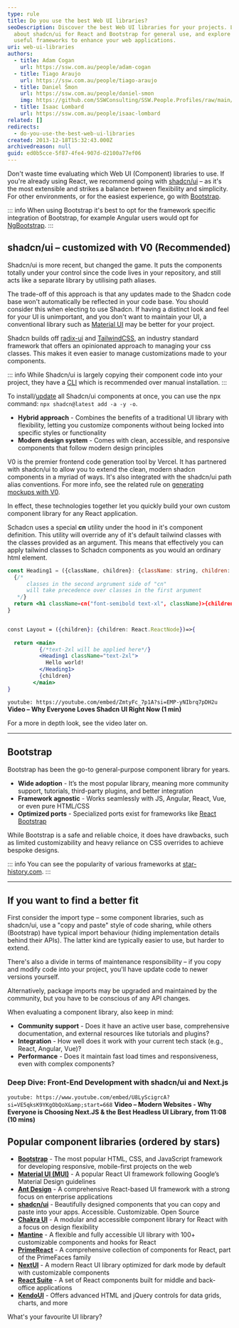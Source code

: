 ```yaml
---
type: rule
title: Do you use the best Web UI libraries?
seoDescription: Discover the best Web UI libraries for your projects. Learn
  about shadcn/ui for React and Bootstrap for general use, and explore other
  useful frameworks to enhance your web applications.
uri: web-ui-libraries
authors:
  - title: Adam Cogan
    url: https://ssw.com.au/people/adam-cogan
  - title: Tiago Araujo
    url: https://ssw.com.au/people/tiago-araujo
  - title: Daniel Šmon
    url: https://ssw.com.au/people/daniel-smon
    img: https://github.com/SSWConsulting/SSW.People.Profiles/raw/main/Daniel-Smon/Images/Daniel-Smon-Profile.jpg
  - title: Isaac Lombard
    url: https://ssw.com.au/people/isaac-lombard
related: []
redirects:
  - do-you-use-the-best-web-ui-libraries
created: 2013-12-18T15:32:43.000Z
archivedreason: null
guid: ed0b5cce-5f87-4fe4-907d-d2100a77ef06
---
```

Don't waste time evaluating which Web UI (Component) libraries to use. If you're already using React, we recommend going with [shadcn/ui](https://ui.shadcn.com) – as it's the most extensible and strikes a balance between flexibility and simplicity. For other environments, or for the easiest experience, go with [Bootstrap](https://getbootstrap.com).

<!--endintro-->

::: info
When using Bootstrap it's best to opt for the framework specific integration of Bootstrap, for example Angular users would opt for [NgBootstrap](https://ng-bootstrap.github.io/#/home).
:::

## shadcn/ui – customized with V0 (Recommended)

Shadcn/ui is more recent, but changed the game. It puts the components totally under your control since the code lives in your repository, and still acts like a separate library by utilising path aliases.

The trade-off of this approach is that any updates made to the Shadcn code base won't automatically be reflected in your code base. You should consider this when electing to use Shadcn. If having a distinct look and feel for your UI is unimportant, and you don't want to maintain your UI, a conventional library such as [Material UI](https://mui.com/) may be better for your project.

Shadcn builds off [radix-ui](https://www.radix-ui.com) and [TailwindCSS](https://tailwindcss.com), an industry standard framework that offers an opinionated approach to managing your css classes. This makes it even easier to manage customizations made to your components.

::: info
While Shadcn/ui is largely copying their component code into your project, they have a [CLI](https://ui.shadcn.com/docs/cli) which is recommended over manual installation.
:::

To install/[update](https://github.com/shadcn-ui/ui/discussions/790) all Shadcn/ui components at once, you can use the npx command: `npx shadcn@latest add -a -y -o`.

* **Hybrid approach** - Combines the benefits of a traditional UI library with flexibility, letting you customize components without being locked into specific styles or functionality
* **Modern design system** - Comes with clean, accessible, and responsive components that follow modern design principles

V0 is the premier frontend code generation tool by Vercel. It has partnered with shadcn/ui to allow you to extend the clean, modern shadcn components in a myriad of ways.
It's also integrated with the shadcn/ui path alias conventions.
For more info, see the related rule on [generating mockups with V0](https://www.ssw.com.au/rules/generate-ui-mockups-with-ai/).

In effect, these technologies together let you quickly build your own custom component library for any React application.

Schadcn uses a special **cn** utility under the hood in it's component definition. This utility will override any of it's default tailwind classes with the classes provided as an argument. This means that effectively you can apply tailwind classes to Schadcn components as you would an ordinary html element.

```jsx
const Heading1 = ({className, children}: {className: string, children: React.ReactNode})=> {
  {/* 
      classes in the second argrument side of "cn" 
      will take precedence over classes in the first argument 
   */}
  return <h1 className=cn("font-semibold text-xl", className)>{children}</h1>
}


const Layout = ({children}: {children: React.ReactNode})=>{
  
  return <main>
          {/*text-2xl will be applied here*/}
          <Heading1 className="text-2xl">
            Hello world!
          </Heading1>
          {children}
        </main>
}
```

`youtube: https://youtube.com/embed/ZmtyFc_7p1A?si=EMP-yNIbrq7pDH2u`
**Video – Why Everyone Loves Shadcn UI Right Now (1 min)**

For a more in depth look, see the video later on.

- - -

## Bootstrap

Bootstrap has been the go-to general-purpose component library for years.

* **Wide adoption** - It’s the most popular library, meaning more community support, tutorials, third-party plugins, and better integration
* **Framework agnostic** - Works seamlessly with JS, Angular, React, Vue, or even pure HTML/CSS
* **Optimized ports** - Specialized ports exist for frameworks like [React Bootstrap](https://react-bootstrap.netlify.app)

While Bootstrap is a safe and reliable choice, it does have drawbacks, such as limited customizability and heavy reliance on CSS overrides to achieve bespoke designs.

::: info
You can see the popularity of various frameworks at [star-history.com](https://star-history.com/#shadcn-ui/ui&mui/material-ui&ant-design/ant-design&mantinedev/mantine&nextui-org/nextui&twbs/bootstrap&react-bootstrap/react-bootstrap&Date).
:::

- - -

## If you want to find a better fit

First consider the import type – some component libraries, such as shadcn/ui, use a "copy and paste" style of code sharing, while others (Bootstrap) have typical import behaviour (hiding implementation details behind their APIs). The latter kind are typically easier to use, but harder to extend.

There's also a divide in terms of maintenance responsibility – if you copy and modify code into your project, you'll have update code to newer versions yourself.

Alternatively, package imports may be upgraded and maintained by the community, but you have to be conscious of any API changes.

When evaluating a component library, also keep in mind:

* **Community support** - Does it have an active user base, comprehensive documentation, and external resources like tutorials and plugins?
* **Integration** - How well does it work with your current tech stack (e.g., React, Angular, Vue)?
* **Performance** - Does it maintain fast load times and responsiveness, even with complex components?

### Deep Dive: Front-End Development with shadcn/ui and Next.js

`youtube: https://www.youtube.com/embed/U8LyScigrcA?si=VE5qksK9YKgObQoX&amp;start=668`
**Video – Modern Websites - Why Everyone is Choosing Next.JS & the Best Headless UI Library, from 11:08 (10 mins)**

## Popular component libraries (ordered by stars)

* **[Bootstrap](https://getbootstrap.com)** - The most popular HTML, CSS, and JavaScript framework for developing responsive, mobile-first projects on the web
* **[Material UI (MUI)](https://mui.com)** - A popular React UI framework following Google’s Material Design guidelines
* **[Ant Design](https://ant.design)** - A comprehensive React-based UI framework with a strong focus on enterprise applications
* **[shadcn/ui](https://ui.shadcn.com)** - Beautifully designed components that you can copy and paste into your apps. Accessible. Customizable. Open Source
* **[Chakra UI](https://chakra-ui.com)** - A modular and accessible component library for React with a focus on design flexibility
* **[Mantine](https://mantine.dev)** - A flexible and fully accessible UI library with 100+ customizable components and hooks for React
* **[PrimeReact](https://primereact.org)** - A comprehensive collection of components for React, part of the PrimeFaces family
* **[NextUI](https://nextui.org)** - A modern React UI library optimized for dark mode by default with customizable components
* **[React Suite](https://rsuitejs.com)** - A set of React components built for middle and back-office applications
* **[KendoUI](https://www.telerik.com/kendo-ui)** - Offers advanced HTML and jQuery controls for data grids, charts, and more

What's your favourite UI library?

```

```
